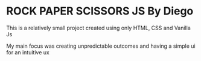 <h1>ROCK PAPER SCISSORS JS By Diego</h1>
<p>This is a relatively small project created using only HTML, CSS and Vanilla Js<p>
<p>My main focus was creating unpredictable outcomes and having a simple ui for an intuitive ux<p>